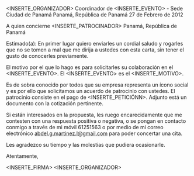 <INSERTE_ORGANIZADOR>
Coordinador de <INSERTE_EVENTO> - Sede Ciudad de Panamá 
Panamá, República de Panamá 
27 de Febrero de 2012

A quien concierne
<INSERTE_PATROCINADOR>
Panamá, República de Panamá

Estimado(a):
En primer lugar quiero enviarles un cordial saludo y rogarles que no se tomen a mal que me dirija a ustedes con esta carta, sin tener el gusto de conocerles previamente.

El motivo por el que lo hago es para solicitarles su colaboración en el <INSERTE_EVENTO>. El <INSERTE_EVENTO> es el <INSERTE_MOTIVO>.

Es de sobra conocido por todos que su empresa representa un ícono social y es por ello que solicitamos un acuerdo de patrocinio con ustedes. El patrocinio consiste en el pago de <INSERTE_PETICIÓNN>. Adjunto está un documento con la cotización pertinente.

Si están interesados en la propuesta, les ruego encarecidamente que me contesten con una respuesta positiva o negativa, o se pongan en contacto conmigo a través de mi móvil 61251563 o por medio de mi correo electrónico abdel.g.martinez.l@gmail.com para poder concertar una cita.

Les agradezco su tiempo y las molestias que pudiera ocasionarle. 

Atentamente,

<INSERTE_FIRMA>
<INSERTE_ORGANIZADOR>
